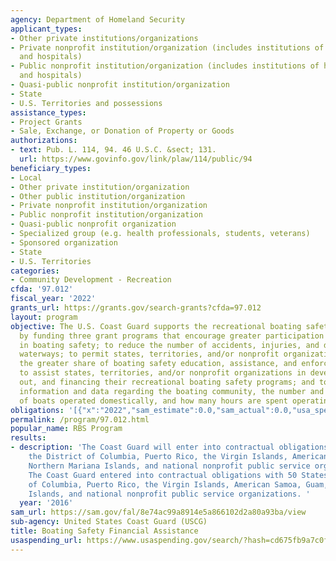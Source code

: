 ```yaml
---
agency: Department of Homeland Security
applicant_types:
- Other private institutions/organizations
- Private nonprofit institution/organization (includes institutions of higher education
  and hospitals)
- Public nonprofit institution/organization (includes institutions of higher education
  and hospitals)
- Quasi-public nonprofit institution/organization
- State
- U.S. Territories and possessions
assistance_types:
- Project Grants
- Sale, Exchange, or Donation of Property or Goods
authorizations:
- text: Pub. L. 114, 94. 46 U.S.C. &sect; 131.
  url: https://www.govinfo.gov/link/plaw/114/public/94
beneficiary_types:
- Local
- Other private institution/organization
- Other public institution/organization
- Private nonprofit institution/organization
- Public nonprofit institution/organization
- Quasi-public nonprofit organization
- Specialized group (e.g. health professionals, students, veterans)
- Sponsored organization
- State
- U.S. Territories
categories:
- Community Development - Recreation
cfda: '97.012'
fiscal_year: '2022'
grants_url: https://grants.gov/search-grants?cfda=97.012
layout: program
objective: The U.S. Coast Guard supports the recreational boating safety community
  by funding three grant programs that encourage greater participation and uniformity
  in boating safety; to reduce the number of accidents, injuries, and deaths on domestic
  waterways; to permit states, territories, and/or nonprofit organizations to assume
  the greater share of boating safety education, assistance, and enforcement activities;
  to assist states, territories, and/or nonprofit organizations in developing, carrying
  out, and financing their recreational boating safety programs; and to gather important
  information and data regarding the boating community, the number and different types
  of boats operated domestically, and how many hours are spent operating on the water.
obligations: '[{"x":"2022","sam_estimate":0.0,"sam_actual":0.0,"usa_spending_actual":117652828.0},{"x":"2023","sam_estimate":0.0,"sam_actual":0.0,"usa_spending_actual":128130383.11},{"x":"2024","sam_estimate":0.0,"sam_actual":0.0,"usa_spending_actual":121200871.72}]'
permalink: /program/97.012.html
popular_name: RBS Program
results:
- description: 'The Coast Guard will enter into contractual obligations with 50 States,
    the District of Columbia, Puerto Rico, the Virgin Islands, American Samoa, Guam,
    Northern Mariana Islands, and national nonprofit public service organizations.
    The Coast Guard entered into contractual obligations with 50 States, the District
    of Columbia, Puerto Rico, the Virgin Islands, American Samoa, Guam, Northern Mariana
    Islands, and national nonprofit public service organizations. '
  year: '2016'
sam_url: https://sam.gov/fal/8e74ac99a8914e5a866102d2a80a93ba/view
sub-agency: United States Coast Guard (USCG)
title: Boating Safety Financial Assistance
usaspending_url: https://www.usaspending.gov/search/?hash=cd675fb9a7c0fefa6d31d6b98202ad8f
---
```

